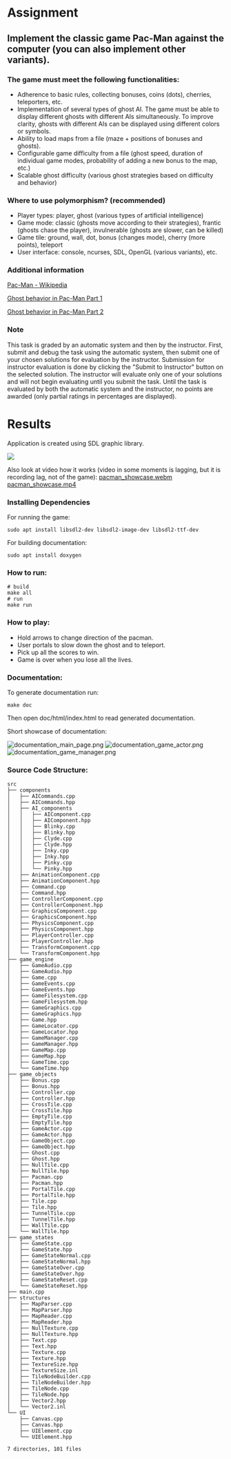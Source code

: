 
# Assignment

## Implement the classic game Pac-Man against the computer (you can also implement other variants).

### The game must meet the following functionalities:

* Adherence to basic rules, collecting bonuses, coins (dots), cherries, teleporters, etc.
* Implementation of several types of ghost AI. The game must be able to display different ghosts with different AIs simultaneously. To improve clarity, ghosts with different AIs can be displayed using different colors or symbols.
* Ability to load maps from a file (maze + positions of bonuses and ghosts).
* Configurable game difficulty from a file (ghost speed, duration of individual game modes, probability of adding a new bonus to the map, etc.)
* Scalable ghost difficulty (various ghost strategies based on difficulty and behavior)

### Where to use polymorphism? (recommended)

* Player types: player, ghost (various types of artificial intelligence)
* Game mode: classic (ghosts move according to their strategies), frantic (ghosts chase the player), invulnerable (ghosts are slower, can be killed)
* Game tile: ground, wall, dot, bonus (changes mode), cherry (more points), teleport
* User interface: console, ncurses, SDL, OpenGL (various variants), etc.

### Additional information

[Pac-Man - Wikipedia](https://en.wikipedia.org/wiki/Pac-Man)

[Ghost behavior in Pac-Man Part 1](http://programujte.com/clanek/2011010500-chovani-duchu-ve-hre-pac-man-cast-1/)

[Ghost behavior in Pac-Man Part 2](http://programujte.com/clanek/2011010900-chovani-duchu-ve-hre-pac-man-cast-2/)

### Note

This task is graded by an automatic system and then by the instructor. First, submit and debug the task using the automatic system, then submit one of your chosen solutions for evaluation by the instructor. Submission for instructor evaluation is done by clicking the "Submit to Instructor" button on the selected solution. The instructor will evaluate only one of your solutions and will not begin evaluating until you submit the task. Until the task is evaluated by both the automatic system and the instructor, no points are awarded (only partial ratings in percentages are displayed).

# Results

Application is created using SDL graphic library.

![](docs/pacman_game.jpg)

Also look at video how it works (video in some moments is lagging, but it is recording lag, not of the game):
[pacman_showcase.webm](docs/pacman_showcase.webm)
[pacman_showcase.mp4](docs/pacman_showcase.mp4)

### Installing Dependencies

For running the game:
```shell
sudo apt install libsdl2-dev libsdl2-image-dev libsdl2-ttf-dev
```
For building documentation:
```shell
sudo apt install doxygen
```

### How to run:

```shell
# build
make all
# run
make run
```

### How to play:

- Hold arrows to change direction of the pacman.
- User portals to slow down the ghost and to teleport.
- Pick up all the scores to win.
- Game is over when you lose all the lives.

### Documentation:

To generate documentation run:

```shell
make doc
```

Then open doc/html/index.html to read generated documentation.


Short showcase of documentation:


![documentation_main_page.png](docs/documentation_main_page.png)
![documentation_game_actor.png](docs/documentation_game_actor.png)
![documentation_game_manager.png](docs/documentation_game_manager.png)

### Source Code Structure:

```text
src
├── components
│   ├── AICommands.cpp
│   ├── AICommands.hpp
│   ├── AI_components
│   │   ├── AIComponent.cpp
│   │   ├── AIComponent.hpp
│   │   ├── Blinky.cpp
│   │   ├── Blinky.hpp
│   │   ├── Clyde.cpp
│   │   ├── Clyde.hpp
│   │   ├── Inky.cpp
│   │   ├── Inky.hpp
│   │   ├── Pinky.cpp
│   │   └── Pinky.hpp
│   ├── AnimationComponent.cpp
│   ├── AnimationComponent.hpp
│   ├── Command.cpp
│   ├── Command.hpp
│   ├── ControllerComponent.cpp
│   ├── ControllerComponent.hpp
│   ├── GraphicsComponent.cpp
│   ├── GraphicsComponent.hpp
│   ├── PhysicsComponent.cpp
│   ├── PhysicsComponent.hpp
│   ├── PlayerController.cpp
│   ├── PlayerController.hpp
│   ├── TransformComponent.cpp
│   └── TransformComponent.hpp
├── game_engine
│   ├── GameAudio.cpp
│   ├── GameAudio.hpp
│   ├── Game.cpp
│   ├── GameEvents.cpp
│   ├── GameEvents.hpp
│   ├── GameFilesystem.cpp
│   ├── GameFilesystem.hpp
│   ├── GameGraphics.cpp
│   ├── GameGraphics.hpp
│   ├── Game.hpp
│   ├── GameLocator.cpp
│   ├── GameLocator.hpp
│   ├── GameManager.cpp
│   ├── GameManager.hpp
│   ├── GameMap.cpp
│   ├── GameMap.hpp
│   ├── GameTime.cpp
│   └── GameTime.hpp
├── game_objects
│   ├── Bonus.cpp
│   ├── Bonus.hpp
│   ├── Controller.cpp
│   ├── Controller.hpp
│   ├── CrossTile.cpp
│   ├── CrossTile.hpp
│   ├── EmptyTile.cpp
│   ├── EmptyTile.hpp
│   ├── GameActor.cpp
│   ├── GameActor.hpp
│   ├── GameObject.cpp
│   ├── GameObject.hpp
│   ├── Ghost.cpp
│   ├── Ghost.hpp
│   ├── NullTile.cpp
│   ├── NullTile.hpp
│   ├── Pacman.cpp
│   ├── Pacman.hpp
│   ├── PortalTile.cpp
│   ├── PortalTile.hpp
│   ├── Tile.cpp
│   ├── Tile.hpp
│   ├── TunnelTile.cpp
│   ├── TunnelTile.hpp
│   ├── WallTile.cpp
│   └── WallTile.hpp
├── game_states
│   ├── GameState.cpp
│   ├── GameState.hpp
│   ├── GameStateNormal.cpp
│   ├── GameStateNormal.hpp
│   ├── GameStateOver.cpp
│   ├── GameStateOver.hpp
│   ├── GameStateReset.cpp
│   └── GameStateReset.hpp
├── main.cpp
├── structures
│   ├── MapParser.cpp
│   ├── MapParser.hpp
│   ├── MapReader.cpp
│   ├── MapReader.hpp
│   ├── NullTexture.cpp
│   ├── NullTexture.hpp
│   ├── Text.cpp
│   ├── Text.hpp
│   ├── Texture.cpp
│   ├── Texture.hpp
│   ├── TextureSize.hpp
│   ├── TextureSize.inl
│   ├── TileNodeBuilder.cpp
│   ├── TileNodeBuilder.hpp
│   ├── TileNode.cpp
│   ├── TileNode.hpp
│   ├── Vector2.hpp
│   └── Vector2.inl
└── UI
    ├── Canvas.cpp
    ├── Canvas.hpp
    ├── UIElement.cpp
    └── UIElement.hpp

7 directories, 101 files
```